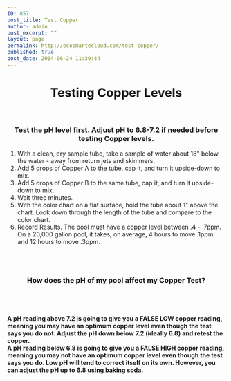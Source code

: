 ```yaml
---
ID: 857
post_title: Test Copper
author: admin
post_excerpt: ""
layout: page
permalink: http://ecosmartecloud.com/test-copper/
published: true
post_date: 2014-06-24 11:39:44
---
```

<center>
<h1>Testing Copper Levels</h1>
<br><h3>Test the pH level first. Adjust pH to 6.8-7.2 if needed before testing Copper levels.</h3>
</center>
<ol>
<li>With a clean, dry sample tube, take a sample of water about 18" below the water - away from return jets and skimmers.</li>
<li>Add 5 drops of Copper A to the tube, cap it, and turn it upside-down to mix.</li>
<li>Add 5 drops of Copper B to the same tube, cap it, and turn it upside-down to mix.</li>
<li>Wait three minutes.</li>
<li>With the color chart on a flat surface, hold the tube about 1" above the chart. Look down through the length of the tube and compare to the color chart.</li>
<li>Record Results. The pool must have a copper level between .4 - .7ppm. On a 20,000 gallon pool, it takes, on average, 4 hours to move .1ppm and 12 hours to move .3ppm.</li>
</ol>
<center>
<br><br><h3><strong>How does the pH of my pool affect my Copper Test?</strong></h3>
</center>
<br><br><h4 align="left">A pH reading above 7.2 is going to give you a FALSE LOW copper reading, meaning you may have an optimum copper level even though the test says you do not. 
Adjust the pH down below 7.2 (ideally 6.8) and retest the copper.
<br>A pH reading below 6.8 is going to give you a FALSE HIGH copper reading, meaning you may not have an optimum copper level even though the test says you do.  
Low pH will tend to correct itself on its own.  However, you can adjust the pH up to 6.8 using baking soda.</h4>